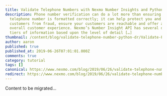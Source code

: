 ```yaml
---
title: Validate Telephone Numbers with Nexmo Number Insights and Python
description: Phone number verification can do a lot more than ensuring that a
  telephone number is formatted correctly; it can help protect you and your
  customers from fraud, ensure your customers are reachable and offer a better
  overall customer experience. Nexmo’s Number Insight API has several different
  tiers of information based upon the level of detail […]
thumbnail: /content/blog/validate-telephone-number-python-dr/Validate-Phone-Numbers-with-Number-Insights-and-Python.png
author: aaron
published: true
published_at: 2019-06-26T07:01:01.000Z
comments: true
category: tutorial
tags: []
canonical: https://www.nexmo.com/blog/2019/06/26/validate-telephone-number-python-dr
redirect: https://www.nexmo.com/blog/2019/06/26/validate-telephone-number-python-dr
---
```


Content to be migrated...

